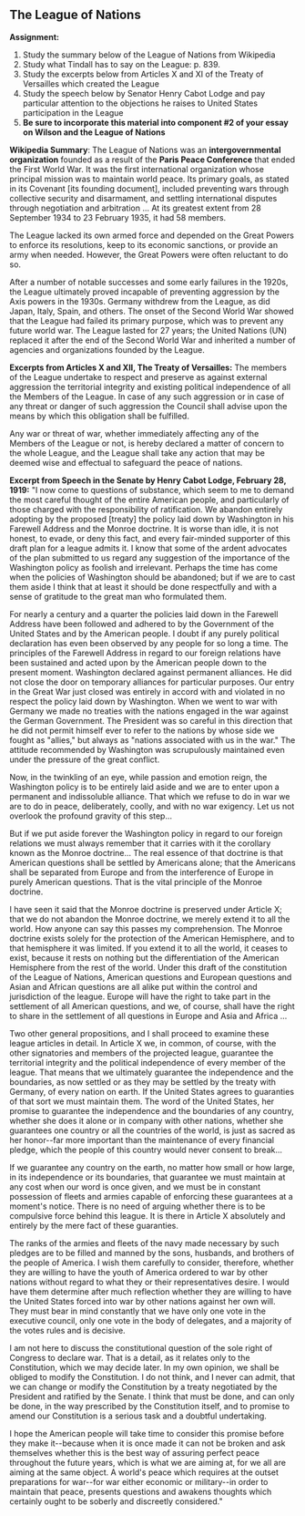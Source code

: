 ## The League of Nations

**Assignment:**
1. Study the summary below of the League of Nations from Wikipedia
2. Study what Tindall has to say on the League: p. 839.
3. Study the excerpts below from Articles X and XI of the Treaty of Versailles which created the League
4. Study the speech below by Senator Henry Cabot Lodge and pay particular attention to the objections he raises to United States participation in the League
5. **Be sure to incorporate this material into component #2 of your essay on Wilson and the League of Nations**

**Wikipedia Summary**: The League of Nations was an **intergovernmental organization** founded as a result of the **Paris Peace Conference** that ended the First World War. It was the first international organization whose principal mission was to maintain world peace. Its primary goals, as stated in its Covenant [its founding document], included preventing wars through collective security and disarmament, and settling international disputes through negotiation and arbitration ... At its greatest extent from 28 September 1934 to 23 February 1935, it had 58 members.

The League lacked its own armed force and depended on the Great Powers to enforce its resolutions, keep to its economic sanctions, or provide an army when needed. However, the Great Powers were often reluctant to do so.

After a number of notable successes and some early failures in the 1920s, the League ultimately proved incapable of preventing aggression by the Axis powers in the 1930s. Germany withdrew from the League, as did Japan, Italy, Spain, and others. The onset of the Second World War showed that the League had failed its primary purpose, which was to prevent any future world war. The League lasted for 27 years; the United Nations (UN) replaced it after the end of the Second World War and inherited a number of agencies and organizations founded by the League.

**Excerpts from Articles X and XII, The Treaty of Versailles:**
The members of the League undertake to respect and preserve as against external aggression the territorial integrity and existing political independence of all the Members of the League. In case of any such aggression or in case of any threat or danger of such aggression the Council shall advise upon the means by which this obligation shall be fulfilled.

Any war or threat of war, whether immediately affecting any of the Members of the League or not, is hereby declared a matter of concern to the whole League, and the League shall take any action that may be deemed wise and effectual to safeguard the peace of nations.

**Excerpt from Speech in the Senate by Henry Cabot Lodge, February 28, 1919:**
"I now come to questions of substance, which seem to me to demand the most careful thought of the entire American people, and particularly of those charged with the responsibility of ratification. We abandon entirely adopting by the proposed [treaty] the policy laid down by Washington in his Farewell Address and the Monroe doctrine. It is worse than idle, it is not honest, to evade, or deny this fact, and every fair-minded supporter of this draft plan for a league admits it. I know that some of the ardent advocates of the plan submitted to us regard any suggestion of the importance of the Washington policy as foolish and irrelevant. Perhaps the time has come when the policies of Washington should be abandoned; but if we are to cast them aside I think that at least it should be done respectfully and with a sense of gratitude to the great man who formulated them.

For nearly a century and a quarter the policies laid down in the Farewell Address have been followed and adhered to by the Government of the United States and by the American people. I doubt if any purely political declaration has even been observed by any people for so long a time. The principles of the Farewell Address in regard to our foreign relations have been sustained and acted upon by the American people down to the present moment. Washington declared against permanent alliances. He did not close the door on temporary alliances for particular purposes. Our entry in the Great War just closed was entirely in accord with and violated in no respect the policy laid down by Washington. When we went to war with Germany we made no treaties with the nations engaged in the war against the German Government. The President was so careful in this direction that he did not permit himself ever to refer to the nations by whose side we fought as "allies," but always as "nations associated with us in the war." The attitude recommended by Washington was scrupulously maintained even under the pressure of the great conflict.

Now, in the twinkling of an eye, while passion and emotion reign, the Washington policy is to be entirely laid aside and we are to enter upon a permanent and indissoluble alliance. That which we refuse to do in war we are to do in peace, deliberately, coolly, and with no war exigency. Let us not overlook the profound gravity of this step...

But if we put aside forever the Washington policy in regard to our foreign relations we must always remember that it carries with it the corollary known as the Monroe doctrine... The real essence of that doctrine is that American questions shall be settled by Americans alone; that the Americans shall be separated from Europe and from the interference of Europe in purely American questions. That is the vital principle of the Monroe doctrine.

I have seen it said that the Monroe doctrine is preserved under Article X; that we do not abandon the Monroe doctrine, we merely extend it to all the world. How anyone can say this passes my comprehension. The Monroe doctrine exists solely for the protection of the American Hemisphere, and to that hemisphere it was limited. If you extend it to all the world, it ceases to exist, because it rests on nothing but the differentiation of the American Hemisphere from the rest of the world. Under this draft of the constitution of the League of Nations, American questions and European questions and Asian and African questions are all alike put within the control and jurisdiction of the league. Europe will have the right to take part in the settlement of all American questions, and we, of course, shall have the right to share in the settlement of all questions in Europe and Asia and Africa ...

Two other general propositions, and I shall proceed to examine these league articles in detail. In Article X we, in common, of course, with the other signatories and members of the projected league, guarantee the territorial integrity and the political independence of every member of the league. That
means that we ultimately guarantee the independence and the boundaries, as now settled or as they may be settled by the treaty with Germany, of every nation on earth. If the United States agrees to guaranties of that sort we must maintain them. The word of the United States, her promise to guarantee the independence and the boundaries of any country, whether she does it alone or in
company with other nations, whether she guarantees one country or all the countries of the world, is just as sacred as her honor--far more important than the maintenance of every financial pledge, which the people of this country would never consent to break...

If we guarantee any country on the earth, no matter how small or how large, in its independence or its boundaries, that guarantee we must maintain at any cost when our word is once given, and we must be in constant possession of fleets and armies capable of enforcing these guarantees at a moment's notice. There is no need of arguing whether there is to be compulsive force behind this league. It is there in Article X absolutely and entirely by the mere fact of these guaranties.

The ranks of the armies and fleets of the navy made necessary by such pledges are to be filled and manned by the sons, husbands, and brothers of the people of America. I wish them carefully to consider, therefore, whether they are willing to have the youth of America ordered to war by other nations without regard to what they or their representatives desire. I would have them determine after much reflection whether they are willing to have the United States forced into war by other nations against her own will. They must bear in mind constantly that we have only one vote in the executive council, only one vote in the body of delegates, and a majority of the votes rules and is decisive.

I am not here to discuss the constitutional question of the sole right of Congress to declare war. That is a detail, as it relates only to the Constitution, which we may decide later. In my own opinion, we shall be obliged to modify the Constitution. I do not think, and I never can admit, that we can change or modify the Constitution by a treaty negotiated by the President and ratified by the Senate. I think that must be done, and can only be done, in the way prescribed by the Constitution itself, and to promise to amend our Constitution is a serious task and a doubtful undertaking.

I hope the American people will take time to consider this promise before they make it--because when it is once made it can not be broken and ask themselves whether this is the best way of assuring perfect peace throughout the future years, which is what we are aiming at, for we all are aiming at the same object. A world's peace which requires at the outset preparations for war--for war either economic or military--in order to maintain that peace, presents questions and awakens thoughts which certainly ought to be soberly and discreetly considered."
